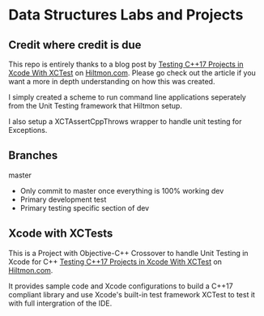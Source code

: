 # Data Structures Labs and Projects

## Credit where credit is due
This repo is entirely thanks to a blog post by [Testing C++17 Projects in Xcode With XCTest](https://hiltmon.com/blog/2019/02/09/testing-c-plus-plus-17-project-in-xcode-with-xctest/) on [Hiltmon.com](https://hiltmon.com).  Please go check out the article if you want a more in depth understanding on how this was created.

I simply created a scheme to run command line applications seperately from the Unit Testing framework that Hiltmon setup.

I also setup a XCTAssertCppThrows wrapper to handle unit testing for Exceptions.


## Branches
master
* Only commit to master once everything is 100% working
dev
* Primary development
test
* Primary testing specific section of dev

## Xcode with XCTests

This is a Project with Objective-C++ Crossover to handle Unit Testing in Xcode for C++ [Testing C++17 Projects in Xcode With XCTest](https://hiltmon.com/blog/2019/02/09/testing-c-plus-plus-17-project-in-xcode-with-xctest/) on [Hiltmon.com](https://hiltmon.com). 

It provides sample code and Xcode configurations to build a C++17 compliant library and use Xcode's built-in test framework XCTest to test it with full intergration of the IDE.
